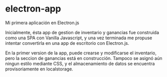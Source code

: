 # electron-app
Mi primera aplicación en Electron.js

Inicialmente, ésta app de gestion de inventario y ganancias fue construida como una SPA con Vanilla Javascript, y una vez terminada me propuse intentar convertirla en una app de escritorio con Electron.js.

En la primer version de la app, puede crearse y modificarse el inventario, pero la seccion de ganancias está en construcción. Tampoco se asignó aún ningun estilo mediante CSS, y el almacenamiento de datos se encuentra provisoriamente en localstorage.
